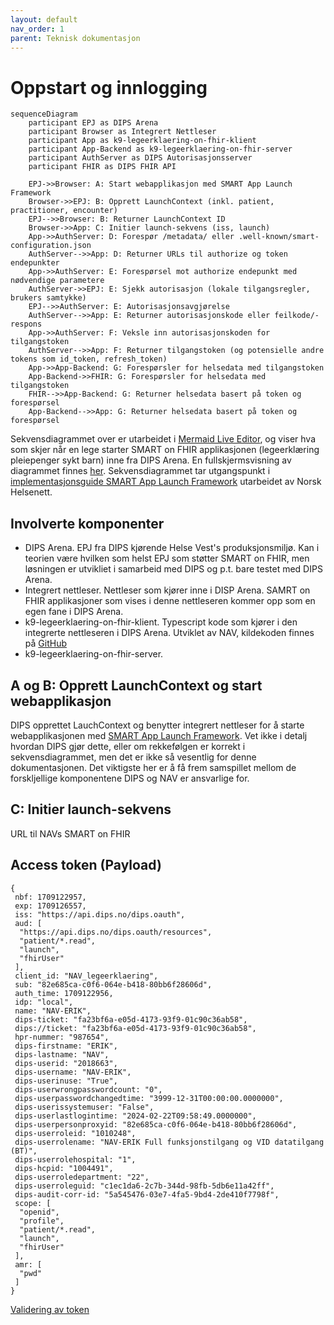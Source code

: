 ```yaml
---
layout: default
nav_order: 1
parent: Teknisk dokumentasjon
---
```

# Oppstart og innlogging

```mermaid
sequenceDiagram
    participant EPJ as DIPS Arena
    participant Browser as Integrert Nettleser
    participant App as k9-legeerklaering-on-fhir-klient
    participant App-Backend as k9-legeerklaering-on-fhir-server
    participant AuthServer as DIPS Autorisasjonsserver
    participant FHIR as DIPS FHIR API

    EPJ->>Browser: A: Start webapplikasjon med SMART App Launch Framework
    Browser->>EPJ: B: Opprett LaunchContext (inkl. patient, practitioner, encounter)
    EPJ-->>Browser: B: Returner LaunchContext ID
    Browser->>App: C: Initier launch-sekvens (iss, launch)
    App->>AuthServer: D: Forespør /metadata/ eller .well-known/smart-configuration.json
    AuthServer-->>App: D: Returner URLs til authorize og token endepunkter
    App->>AuthServer: E: Forespørsel mot authorize endepunkt med nødvendige parametere
    AuthServer->>EPJ: E: Sjekk autorisasjon (lokale tilgangsregler, brukers samtykke)
    EPJ-->>AuthServer: E: Autorisasjonsavgjørelse
    AuthServer-->>App: E: Returner autorisasjonskode eller feilkode/-respons
    App->>AuthServer: F: Veksle inn autorisasjonskoden for tilgangstoken
    AuthServer-->>App: F: Returner tilgangstoken (og potensielle andre tokens som id_token, refresh_token)
    App->>App-Backend: G: Forespørsler for helsedata med tilgangstoken
    App-Backend->>FHIR: G: Forespørsler for helsedata med tilgangstoken
    FHIR-->>App-Backend: G: Returner helsedata basert på token og forespørsel
    App-Backend-->>App: G: Returner helsedata basert på token og forespørsel
```

Sekvensdiagrammet over er utarbeidet i [Mermaid Live Editor](https://mermaid.live/edit#pako:eNqdVV1vIjcU_StXfkqlGQJN-IgfViJLaKl22yi0faiQKoe5DI499tT2hM1G-Tn9D_ueP9brYYBJSPqwvIDNucfnnnNlP7KlzZBx5vGfCs0SJ1LkThQLA_QphQtyKUthAlxd_wLCw2R2PYexQyOOIZfObjy6CJuZgLlDF-BXDEEjbR_jx2UZseoi1ZgjOqUFOmny1Jp0tZYuVVqiCW8WppdiqdBk_09Ax96_eXIV1vP6v0NPVbBOeuHvrPHv1U1_nt3sK-rF-Hq2MFsgOZR--NCYwGHMYR6oFjZ4K8pSS1VzQ4EZzD-Pb36v-_8kKrNcw5Q8x411akvVkBAdkXK45PBbWTpyssF_tOTvlwAn0ijdIYkhGpVA6cQyyCCtQZcA5WkrArofDgLbCon2BkPlCPyKdzZ5rYO0cvjIKViiJ7yu8WSwukfjSYj3SbPZnBZDorq90xwmHKbWoS-fvzk4LTCITARxCqg1MXY29J0qYzfm1BdkXLq0ZiXzyonYUOfO28boA2e6UzZptfLHzScPQWoQhKNMvyLYHIKlcSFLMiwro8Iu3WOVVy2VHjUUNrSY9gR1jub5W0b9ZzLHOCeUIRHjkcomRmKe36FSkW4_a3CirRIao-JcmNw7zHVM79ZVCp0HL4rwoBS-DPGV4hfTK-7zOxKP2uO7hl21DGvL8YrugyaRFUodl6dptIP-e8-yKYc_UXlqQhpzTGdgZd2-vzqId3VNW7peVMAJhVjaQNMmozwQJnO4jZVMsgXI7O96lYDDFSleb5cvx_Fwc3D4qZ103TDJXEfb4lzWAb8l-kBBhPES-F6mWJu-IWpvwIHhVvh4mZbP_zaDTGasWlN6LG1n6PfxsYQV6AohM3obHiP7goU1FrhgnH5muBKVDgu2ME8EjYnPH8yS8eAqTFhV0iG7p4TxlaBjd7tXmaTx2G_StfqXtUV7zfgj-8J42huMOv3RYNAfdkfDs4teL2EPjP_YO-v0z7vnF4PuaNTr9Z4S9rUm6HZGg7OLYfe8P-p3h_2z4ShhWB_2efvE1S_d038pJmoc), og viser hva som skjer når en lege starter SMART on FHIR applikasjonen (legeerklæring pleiepenger sykt barn) inne fra DIPS Arena. En fullskjermsvisning av diagrammet finnes [her](https://mermaid.live/view#pako:eNqdVU1v4zYQ_SsDnlJAcuwm_ggPCzjruHWx2wZx20NhoGCsscyQIlWSijcb5Of0P-w9f6xDWbHlOOlhfZEpvXl8896AfGRLmyHjzOM_FZolTqTInSgWBuhXChfkUpbCBLi6_gWEh8nseg5jh0YcQy6d3Xh0ETYzAXOHLsCvGIJGen2MH5dlxKqLVGOO6JQW6KTJU2vS1Vq6VGmJJrxZmF6KpUKT_T8BbXv_5s5VWM_rb_ueqmCd9MLfWePfq5v-PLvZVdSL8fVsYbZAcij98KExgcOYwzxQLWzwVpSllqrmhgIzmH8e3_xe9_9JVGa5hil5jhvr1JaqISE6IuVwyeG3snTkZIP_aMnfLwFOpFG6QxJDNCqB0ollkEFagy4BytNWBHQ_7AW2FRLtDYbKEfgV72zyWgdp5fCRU7BET3hd48lgdY_GkxDvk-Zls1sMiep2TnOYcJhah758_ubgtMAgMhHEKaDWxNjZ0DNVxm7MqS_IuHRpzUrmlROxoc6dt43Re870Rdmk1cofN588BKlBEI4y_YpgcwiWxoUsybCsjAov6R6rvGqp9KihsKHFtCOoczTP3zLqP5M5xjmhDIkYj1Q2MRLz_A6VinS7WYMTbZXQGBXnwuTeYa5jereuUug8eFGEB6XwMMRXig-mV9zndyQetcd3DbtqGdaW4xWdB00iK5Q6Lk_TaAd9e8-yKYc_UXlqQhpzTGdgZd2uvzqId3VNW7oOKuCEQixtoGmTUR4Ikzncxkom2QJk9ne9SsDhihSvt8vDcdyfHBx-aiddN0wy19G2OJd1wG-J3lMQYTwEvpcp1qZviNoZsGe4FT4epuXzv80gkxmr1pQeS3sx9Pv4WMIKdIWQGd0Nj5F9wcIaC1wwTn8zXIlKhwVbmCeCxsTnD2bJeHAVJqwqaZOXq-Tw5VUmaToYXwmSkjA6Vf-ytmivGX9kXxhPe4NRpz8aDPrD7mh4dtHrJeyB8R97Z53-eff8YtAdjXq93lPCvtYE3c5ocHYx7J73R_3usH82HCUM680-b2-4-qJ7-g-912nR).
Sekvensdiagrammet tar utgangspunkt i [implementasjonsguide SMART App Launch Framework](https://helsenorge.atlassian.net/wiki/spaces/HELSENORGE/pages/67469415/Implementasjonsguide+SMART+App+Launch+Framework) utarbeidet av Norsk Helsenett.

## Involverte komponenter
- DIPS Arena. EPJ fra DIPS kjørende Helse Vest's produksjonsmiljø. Kan i teorien være hvilken som helst EPJ som støtter SMART on FHIR, men løsningen er utvikliet i samarbeid med DIPS og p.t. bare testet med DIPS Arena.
- Integrert nettleser. Nettleser som kjører inne i DISP Arena. SAMRT on FHIR applikasjoner som vises i denne nettleseren kommer opp som en egen fane i DIPS Arena.
- k9-legeerklaering-on-fhir-klient. Typescript kode som kjører i den integrerte nettleseren i DIPS Arena. Utviklet av NAV, kildekoden finnes på [GitHub](https://github.com/navikt/k9-legeerklaering-on-fhir) 
- k9-legeerklaering-on-fhir-server. 

## A og B: Opprett LaunchContext og start webapplikasjon
DIPS opprettet LauchContext og benytter integrert nettleser for å starte webapplikasjonen med [SMART App Launch Framework](https://www.hl7.org/fhir/smart-app-launch/). Vet ikke i detalj hvordan DIPS gjør dette, eller om rekkefølgen er korrekt i sekvensdiagrammet, men det er ikke så vesentlig for denne dokumentasjonen. Det viktigste her er å få frem samspillet mellom de forskljellige komponentene DIPS og NAV er ansvarlige for.

## C: Initier launch-sekvens
URL til NAVs SMART on FHIR 

## Access token (Payload)
```
{
 nbf: 1709122957,
 exp: 1709126557,
 iss: "https://api.dips.no/dips.oauth",
 aud: [
  "https://api.dips.no/dips.oauth/resources",
  "patient/*.read",
  "launch",
  "fhirUser"
 ],
 client_id: "NAV_legeerklaering",
 sub: "82e685ca-c0f6-064e-b418-80bb6f28606d",
 auth_time: 1709122956,
 idp: "local",
 name: "NAV-ERIK",
 dips-ticket: "fa23bf6a-e05d-4173-93f9-01c90c36ab58",
 dips://ticket: "fa23bf6a-e05d-4173-93f9-01c90c36ab58",
 hpr-nummer: "987654",
 dips-firstname: "ERIK",
 dips-lastname: "NAV",
 dips-userid: "2018663",
 dips-username: "NAV-ERIK",
 dips-userinuse: "True",
 dips-userwrongpasswordcount: "0",
 dips-userpasswordchangedtime: "3999-12-31T00:00:00.0000000",
 dips-userissystemuser: "False",
 dips-userlastlogintime: "2024-02-22T09:58:49.0000000",
 dips-userpersonproxyid: "82e685ca-c0f6-064e-b418-80bb6f28606d",
 dips-userroleid: "1010248",
 dips-userrolename: "NAV-ERIK Full funksjonstilgang og VID datatilgang (BT)",
 dips-userrolehospital: "1",
 dips-hcpid: "1004491",
 dips-userroledepartment: "22",
 dips-userroleguid: "c1ec1da6-2c7b-344d-98fb-5db6e11a42ff",
 dips-audit-corr-id: "5a545476-03e7-4fa5-9bd4-2de410f7798f",
 scope: [
  "openid",
  "profile",
  "patient/*.read",
  "launch",
  "fhirUser"
 ],
 amr: [
  "pwd"
 ]
}
```
[Validering av token](https://github.com/navikt/k9-legeerklaering-on-fhir/blob/6d04905f554bca06e40aad18368d0304c21cd767/src/auth/fhir/FhirSession.ts#L35)
